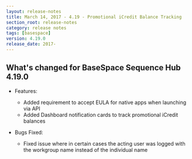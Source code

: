 ```yaml
---
layout: release-notes
title: March 14, 2017 - 4.19 - Promotional iCredit Balance Tracking
section_root: release-notes
category: release notes
tags: [basespace]
version: 4.19.0
release_date: 2017-
---
```


## What's changed for BaseSpace Sequence Hub 4.19.0

- Features:
	- Added requirement to accept EULA for native apps when launching via API  
	- Added Dashboard notification cards to track promotional iCredit balances

- Bugs Fixed:
	- Fixed issue where in certain cases the acting user was logged with the workgroup name instead of the individual name
